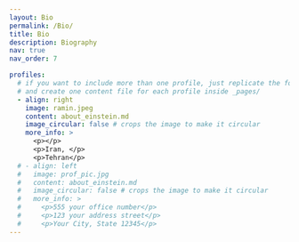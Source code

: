 ```yaml
---
layout: Bio
permalink: /Bio/
title: Bio
description: Biography
nav: true
nav_order: 7

profiles:
  # if you want to include more than one profile, just replicate the following block
  # and create one content file for each profile inside _pages/
  - align: right
    image: ramin.jpeg
    content: about_einstein.md
    image_circular: false # crops the image to make it circular
    more_info: >
      <p></p>
      <p>Iran, </p>
      <p>Tehran</p>
  # - align: left
  #   image: prof_pic.jpg
  #   content: about_einstein.md
  #   image_circular: false # crops the image to make it circular
  #   more_info: >
  #     <p>555 your office number</p>
  #     <p>123 your address street</p>
  #     <p>Your City, State 12345</p>
---
```

